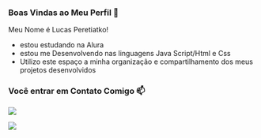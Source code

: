 ### Boas Vindas ao Meu Perfil 💙

Meu Nome é Lucas Peretiatko!

- estou estudando na Alura
- estou me Desenvolvendo nas linguagens Java Script/Html e Css
- Utilizo este espaço a minha organização e compartilhamento dos meus projetos desenvolvidos

### Você entrar em Contato Comigo  📫

[![](https://camo.githubusercontent.com/a493f6833f99fb3c85788d6d9305e6b7a42b838e5ee5d138fd9a8214a7e77472/68747470733a2f2f696d672e736869656c64732e696f2f62616467652f6c696e6b6564696e2d2532333030373742352e7376673f267374796c653d666f722d7468652d6261646765266c6f676f3d6c696e6b6564696e266c6f676f436f6c6f723d7768697465)](https://www.linkedin.com/in/lucas-peretiatko-097a17167/)

![](https://media.tenor.com/iN395jeb1dEAAAAM/rock-lee-training.gif)
